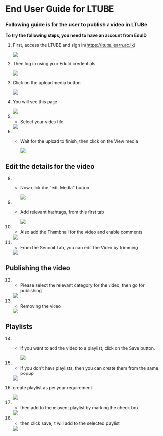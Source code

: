# End User Guide for LTUBE

### Following guide is for the user to publish a video in LTUBe

**To try the following steps, you need to have an account from EduID**




1. First, access the LTUBE and sign in(https://ltube.learn.ac.lk)
     
   <img src="https://github.com/LEARN-LK/LTUBE/blob/main/images/000%20not%20signed%20in%20page.png">



   
2. Then log in using your EduId credentials
     
   <img src="https://github.com/LEARN-LK/LTUBE/blob/main/images/001%20log%20in%20page.png">




   
4. Click on the upload media button
     
   <img src="https://github.com/LEARN-LK/LTUBE/blob/main/images/002%20Click%20on%20Upload%20media%20button.png">



   
5. You will see this page
     
   <img src="https://github.com/LEARN-LK/LTUBE/blob/main/images/003%20upload%20media%20page.png">



   
6. * Select your video file
     
   <img src="https://github.com/LEARN-LK/LTUBE/blob/main/images/004%20select%20file.png">




7. * Wait for the upload to finish, then click on the View media
  
     <img src="https://github.com/LEARN-LK/LTUBE/blob/main/images/005%20wait%20for%20uploading%2C%20then%20click%20on%20view%20media.png">




## Edit the details for the video

8. * Now click the "edit Media" button
  
     <img src="https://github.com/LEARN-LK/LTUBE/blob/main/images/006%20edit%20media%20page%20-%20click%20on%20edit%20media%20button.png">



9. * Add relevant hashtags, from this first tab
  
     <img src="https://github.com/LEARN-LK/LTUBE/blob/main/images/007%20add%20relavent%20tags.png">





10. * Also add the Thumbnail for the video and enable comments

     <img src="https://github.com/LEARN-LK/LTUBE/blob/main/images/008%20enable%20comments%20thumbnail%20second%20select.png">




11. * From the Second Tab, you can edit the Video by trimming
     <img src="https://github.com/LEARN-LK/LTUBE/blob/main/images/009%20if%20you%20want%20trim%20the%20video.png">





## Publishing the video


12. * Please select the relevant category for the video, then go for publishing
    
     <img src="https://github.com/LEARN-LK/LTUBE/blob/main/images/010%20select%20relavent%20category%20public%20or%20private%20then%20publish.png">




13. * Removing the video
   
     <img src="https://github.com/LEARN-LK/LTUBE/blob/main/images/011%20deleting%20video.png">



## Playlists



14. * If you want to add the video to a playlist, click on the Save button.

      <img src="https://github.com/LEARN-LK/LTUBE/blob/main/images/012%20playlist%20create%20-%20save%20button.png">




15. * If you don't have playlists, then you can create them from the same popup

     <img src="https://github.com/LEARN-LK/LTUBE/blob/main/images/013%20save%20to%20menu.png">




16. create playlist as per your requirement

    <img src="https://github.com/LEARN-LK/LTUBE/blob/main/images/014%20create%20a%20new%20playlist.png">



17. * then add to the relavent playlist by marking the check box

     <img src="https://github.com/LEARN-LK/LTUBE/blob/main/images/015%20select%20the%20playlist%20name.png">
     
18.  * then click save, it will add to the selected playlist
       
     <img src="https://github.com/LEARN-LK/LTUBE/blob/main/images/016%20saved%20to%20playlist.png">

